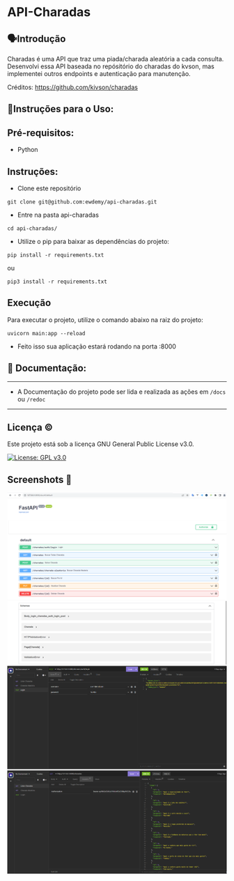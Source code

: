 # API-Charadas

## 🗣️Introdução 

Charadas é uma API que traz uma piada/charada aleatória a cada consulta. Desenvolvi essa API baseada no repósitório do charadas do kvson, mas implementei outros endpoints e autenticação para manutenção. 

Créditos: https://github.com/kivson/charadas

## 🧾Instruções para o Uso:
## **Pré-requisitos:**
* Python
## **Instruções**:
* Clone este repositório 
```
git clone git@github.com:ewdemy/api-charadas.git
```
* Entre na pasta api-charadas 
```
cd api-charadas/
```
* Utilize o pip para baixar as dependências do projeto:

```
pip install -r requirements.txt
```

ou 

```
pip3 install -r requirements.txt
```

## Execução

Para executar o projeto, utilize o comando abaixo na raiz do projeto:

```
uvicorn main:app --reload 
```
* Feito isso sua aplicação estará rodando na porta :8000

## 📕 Documentação:
***
* A Documentação do projeto pode ser lida e realizada as ações em ```/docs``` ou ```/redoc```
***

## Licença ©️

Este projeto está sob a licença GNU General Public License v3.0.

[![License: GPL v3.0](https://img.shields.io/badge/License-GPL%20v3.0-blue.svg)](https://www.gnu.org/licenses/gpl-3.0)

## Screenshots 📸

![Screenshot](././img/endpoints.png)
![Screenshot](././img/schemas.png)
![Screenshot](././img/login.png)
![Screenshot](././img/getall.png)
